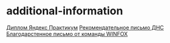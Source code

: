 # additional-information
[Диплом Яндекс Практикум](https://drive.google.com/file/d/1DnFrVq8yGMssGVj52TFzR9_B9mtY-RCo/view?usp=sharing) 
[Рекомендательное письмо ДНС](https://drive.google.com/file/d/1KstjWLKEm43wYzG-rddIt5ZbjugUgvMe/view?usp=sharing)
[Благодарстенное письмо от команды WINFOX](https://drive.google.com/file/d/1N1SnxrxZKsMAOygpszNBNp1dlUrffUUV/view?usp=sharing)
